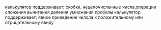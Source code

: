  калькулятор поддерживает:
 скобки, нецелочисленные числа,операции сложения вычитания деления умножения,пробелы
 калькулятор поддерживает:
 явное приведение чилсла к положительному или отрицательному ввиду
